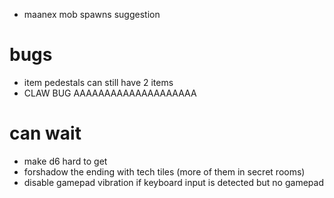 * maanex mob spawns suggestion

# bugs
* item pedestals can still have 2 items
* CLAW BUG AAAAAAAAAAAAAAAAAAAA

# can wait
 * make d6 hard to get
 * forshadow the ending with tech tiles (more of them in secret rooms)
 * disable gamepad vibration if keyboard input is detected but no gamepad